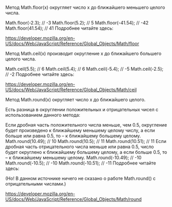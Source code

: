 Метод Math.floor(x) округляет число x до ближайшего меньшего целого числа.

Math.floor(-2.3); // -3 Math.floor(5.2); // 5 Math.floor(-41.54); // -42 Math.floor(41.54); // 41 Подробнее читайте здесь:

https://developer.mozilla.org/en-US/docs/Web/JavaScript/Reference/Global_Objects/Math/floor

Метод Math.ceil(x) производит округление x до ближайшего большего целого числа.

Math.ceil(5.5); // 6 Math.ceil(5.4); // 6 Math.ceil(-5.4); // -5 Math.ceil(-2.5); // -2 Подробнее читайте здесь:

https://developer.mozilla.org/en-US/docs/Web/JavaScript/Reference/Global_Objects/Math/ceil

Метод Math.round(x) округляет число x до ближайшего целого.

Есть разница в округлении положительных и отрицательных чисел с использованием данного метода:

Если дробная часть положительного числа меньше, чем 0.5, округление будет произведено к ближайшему меньшему целому числу, а если больше или равна 0.5, то – к ближайшему большему целому. Math.round(10.49); // 10 Math.round(10.5); // 11 Math.round(10.51); // 11 Если дробная часть отрицательного числа меньше или равна 0.5, число будет округлено к ближайшему большему целому, а если больше 0.5, то – к ближайшему меньшему целому. Math.round(-10.49); // -10 Math.round(-10.5); // -10 Math.round(-10.51); // -11 Подробнее читайте здесь:

(Но! В данном источнике ничего не сказано о работе Math.round() с отрицательными числами.)

https://developer.mozilla.org/en-US/docs/Web/JavaScript/Reference/Global_Objects/Math/round
